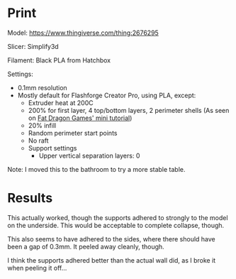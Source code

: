 # Print

Model: https://www.thingiverse.com/thing:2676295

Slicer: Simplify3d

Filament: Black PLA from Hatchbox

Settings:
- 0.1mm resolution
- Mostly default for Flashforge Creator Pro, using PLA, except:
    - Extruder heat at 200C
    - 200% for first layer, 4 top/bottom layers, 2 perimeter shells (As seen on [Fat Dragon Games' mini tutorial](https://www.youtube.com/watch?time_continue=716&v=AqEWl51s9Rw&feature=emb_logo))
    - 20% infill
    - Random perimeter start points
    - No raft
    - Support settings
        - Upper vertical separation layers: 0

Note: I moved this to the bathroom to try a more stable table.

# Results

This actually worked, though the supports adhered to strongly to the model on the underside. This would be acceptable to complete collapse, though.

This also seems to have adhered to the sides, where there should have been a gap of 0.3mm. It peeled away cleanly, though.

I think the supports adhered better than the actual wall did, as I broke it when peeling it off...
